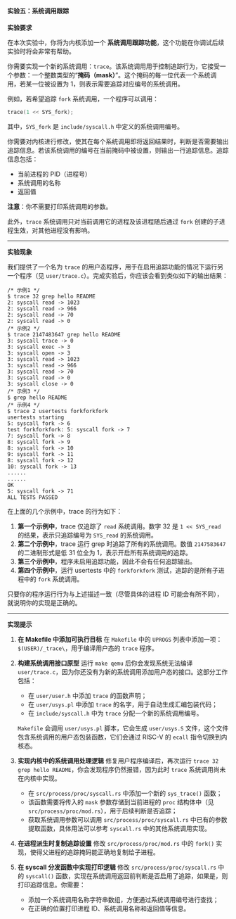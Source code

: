 #### 实验五：系统调用跟踪

**实验要求**

在本次实验中，你将为内核添加一个 **系统调用跟踪功能**，这个功能在你调试后续实验时将会非常有帮助。

你需要实现一个新的系统调用：`trace`。该系统调用用于控制追踪行为，它接受一个参数：一个整数类型的“**掩码（mask）**”。这个掩码的每一位代表一个系统调用，若某一位被设置为 1，则表示需要追踪对应编号的系统调用。

例如，若希望追踪 `fork` 系统调用，一个程序可以调用：

```c
trace(1 << SYS_fork);
```

其中，`SYS_fork` 是 `include/syscall.h` 中定义的系统调用编号。

你需要对内核进行修改，使其在每个系统调用即将返回结果时，判断是否需要输出追踪信息。若该系统调用的编号在当前掩码中被设置，则输出一行追踪信息。追踪信息包括：

- 当前进程的 PID（进程号）
- 系统调用的名称
- 返回值

**注意**：你不需要打印系统调用的参数。

此外，`trace` 系统调用只对当前调用它的进程及该进程随后通过 `fork` 创建的子进程生效，对其他进程没有影响。

------

**实验现象**

我们提供了一个名为 `trace` 的用户态程序，用于在启用追踪功能的情况下运行另一个程序（见 `user/trace.c`）。完成实验后，你应该会看到类似如下的输出结果：

```
/* 示例1 */
$ trace 32 grep hello README
2: syscall read -> 1023
2: syscall read -> 966
2: syscall read -> 70
2: syscall read -> 0
/* 示例2 */
$ trace 2147483647 grep hello README
3: syscall trace -> 0
3: syscall exec -> 3
3: syscall open -> 3
3: syscall read -> 1023
3: syscall read -> 966
3: syscall read -> 70
3: syscall read -> 0
3: syscall close -> 0
/* 示例3 */
$ grep hello README
/* 示例4 */
$ trace 2 usertests forkforkfork
usertests starting
5: syscall fork -> 6
test forkforkfork: 5: syscall fork -> 7
7: syscall fork -> 8
8: syscall fork -> 9
8: syscall fork -> 10
9: syscall fork -> 11
8: syscall fork -> 12
10: syscall fork -> 13
......
......
OK
5: syscall fork -> 71
ALL TESTS PASSED
```

在上面的几个示例中，trace 的行为如下：

1. **第一个示例中**，trace 仅追踪了 `read` 系统调用。数字 32 是 `1 << SYS_read` 的结果，表示只追踪编号为 `SYS_read` 的系统调用。
2. **第二个示例中**，trace 运行 grep 时追踪了所有的系统调用。数值 `2147583647` 的二进制形式是低 31 位全为 1，表示开启所有系统调用的追踪。
3. **第三个示例中**，程序未启用追踪功能，因此不会有任何追踪输出。
4. **第四个示例中**，运行 usertests 中的 `forkforkfork` 测试，追踪的是所有子进程中的 `fork` 系统调用。

只要你的程序运行行为与上述描述一致（尽管具体的进程 ID 可能会有所不同），就说明你的实现是正确的。

------

**实现提示**

1. **在 Makefile 中添加可执行目标**
   在 `Makefile` 中的 `UPROGS` 列表中添加一项：`$(USER)/_trace\`，用于编译用户态的 `trace` 程序。

2. **构建系统调用接口原型**
   运行 `make qemu` 后你会发现系统无法编译 `user/trace.c`，因为你还没有为新的系统调用添加用户态的接口。这部分工作包括：

   - 在 `user/user.h` 中添加 `trace` 的函数声明；
   - 在 `user/usys.pl` 中添加 `trace` 的名字，用于自动生成汇编包装代码；
   - 在 `include/syscall.h` 中为 `trace` 分配一个新的系统调用编号。

   `Makefile` 会调用 `user/usys.pl` 脚本，它会生成 `user/usys.S` 文件，这个文件包含系统调用的用户态包装函数，它们会通过 RISC-V 的 `ecall` 指令切换到内核态。

3. **实现内核中的系统调用处理逻辑**
   修复用户程序编译后，再次运行 `trace 32 grep hello README`，你会发现程序仍然报错，因为此时 `trace` 系统调用尚未在内核中实现。

   - 在 `src/process/proc/syscall.rs` 中添加一个新的 `sys_trace()` 函数；
   - 该函数需要将传入的 `mask` 参数存储到当前进程的 `proc` 结构体中（见 `src/process/proc/mod.rs`），用于后续判断是否追踪；
   - 获取系统调用参数可以调用 `src/process/proc/syscall.rs` 中已有的参数提取函数，具体用法可以参考 `syscall.rs` 中的其他系统调用实现。

4. **在进程派生时复制追踪设置**
   修改 `src/process/proc/mod.rs` 中的 `fork()` 实现，使得父进程的追踪掩码能正确地复制给子进程。

5. **在 syscall 分发函数中实现打印逻辑**
   修改 `src/process/proc/syscall.rs` 中的 `syscall()` 函数，实现在系统调用返回前判断是否启用了追踪，如果是，则打印追踪信息。你需要：

   - 添加一个系统调用名称字符串数组，方便通过系统调用编号进行查找；
   - 在正确的位置打印进程 ID、系统调用名称和返回值等信息。

